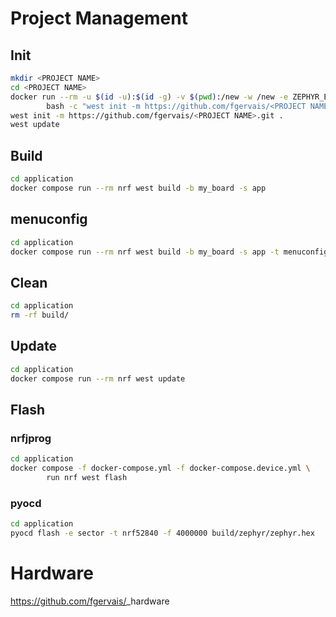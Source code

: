 # Project Management

## Init

```bash
mkdir <PROJECT NAME>
cd <PROJECT NAME>
docker run --rm -u $(id -u):$(id -g) -v $(pwd):/new -w /new -e ZEPHYR_BASE="" nordicplayground/nrfconnect-sdk:v2.4-branch \
        bash -c "west init -m https://github.com/fgervais/<PROJECT NAME>.git . && west update"
west init -m https://github.com/fgervais/<PROJECT NAME>.git .
west update
```

## Build

```bash
cd application
docker compose run --rm nrf west build -b my_board -s app
```

## menuconfig

```bash
cd application
docker compose run --rm nrf west build -b my_board -s app -t menuconfig
```

## Clean

```bash
cd application
rm -rf build/
```

## Update

```bash
cd application
docker compose run --rm nrf west update
```

## Flash

### nrfjprog
```bash
cd application
docker compose -f docker-compose.yml -f docker-compose.device.yml \
        run nrf west flash
```

### pyocd
```bash
cd application
pyocd flash -e sector -t nrf52840 -f 4000000 build/zephyr/zephyr.hex
```

# Hardware

https://github.com/fgervais/<PROJECT NAME>_hardware
